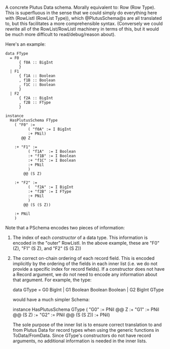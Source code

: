 A concrete Plutus Data schema. Morally equivalent to:  Row (Row Type). This is superfluous
   in the sense that we could simply do everything here with (RowListI (RowList Type)), which
   @PlutusSchema@s are all translated to, but this facilitates a more comprehensible syntax.
   (Conversely we could rewrite all of the RowList/RowListI machinery in terms of this, but it
   would be much more difficult to read/debug/reason about).

   Here's an example:

    data FType
      = F0
          { f0A :: BigInt
          }
      | F1
          { f1A :: Boolean
          , f1B :: Boolean
          , f1C :: Boolean
          }
      | F2
          { f2A :: BigInt
          , f2B :: FType
          }

    instance
      HasPlutusSchema FType
        ( "F0" :=
              ( "f0A" := I BigInt
              :+ PNil)
           @@ Z

        :+ "F1" :=
              ( "f1A"  := I Boolean
              :+ "f1B" := I Boolean
              :+ "f1C" := I Boolean
              :+ PNil
              )
            @@ (S Z)

        :+ "F2" :=
              (  "f2A" := I BigInt
              :+ "f2B" := I FType
              :+ PNil
              )
            @@ (S (S Z))

        :+ PNil
        )

Note that a PSchema encodes two pieces of information:

1) The index of each *constructor* of a data type. This information is encoded in the "outer" RowListI.
   In the above example, these are "F0" (Z), "F1" (S Z), and "F2" (S (S Z))

2) The correct on-chain ordering of each record field. This is encoded implicitly by the ordering of the fields in each inner list (i.e. we do not provide a specific index for record fields).
   If a constructor does not have a Record argument, we do not need to encode any information about that argument. For example, the type:

    data GType
      = G0 BigInt
      | G1 Boolean Boolean Boolean
      | G2 BigInt GType

   would have a much simpler Schema:

   instance
     HasPlutusSchema GType
       ( "G0" := PNil @@ Z
       :+ "G1" := PNil @@ (S Z)
       :+ "G2" := PNil @@ (S (S Z))
       :+ PNil)

   The sole purpose of the inner list is to ensure correct translation to and from Plutus Data for record types
   when using the generic functions in ToData/FromData. Since GType's constructors do not have record arguments,
   no additional information is needed in the inner lists.
